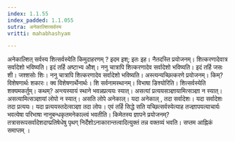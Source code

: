 ```yaml
---
index: 1.1.55
index_padded: 1.1.055
sutra: अनेकाल्शित्सर्वस्य
vritti: mahabhashyam

---
```

 अनेकाल्शित् सर्वस्य शित्सर्वस्येति किमुदाहरणम् ? इदम इश्; इतः इह। नैतदस्ति प्रयोजनम्। शित्करणादेवात्र सर्वादेशो भविष्यति। इदं तर्हि अष्टाभ्य औश्। ननु चात्रापि शित्करणादेव सर्वादेशो भविष्यति। इदं तर्हि जसः शी। जश्शसोः शिः। ननु चात्रापि शित्करणादेव सर्वादेशो भविष्यति। अस्त्यन्यच्छित्करणे प्रयोजनम्। किम्? विशेषणार्थः शकारः। क्व विशेषणार्थेनार्थः। शि सर्वनामस्थानम्। विभाषा ङिश्योरिति। शित्सर्वस्येति शक्यमकर्तुम्। कथम्? अन्त्यस्यायं स्थाने भवन्नप्रत्ययः स्यात्। असत्यां प्रत्ययसञ्ज्ञायामित्सञ्ज्ञा न स्यात्। असत्यामित्सञ्ज्ञायां लोपो न स्यात्। असति लोपे अनेकाल्। यदा अनेकाल् , तदा सर्वादेशः। यदा सर्वादेशः तदा प्रत्ययः। यदा प्रत्ययस्तदेत्सञ्ज्ञा तदा लोपः। एवं तर्हि सिद्धे सति यच्छित्सर्वस्येत्याह तज्ज्ञापयत्याचार्यः भवत्येषा परिभाषा नानुबन्धकृतमनेकाल्त्वं भवतीति। किमेतस्य ज्ञापने प्रयोजनम्? तत्रासरूपसर्वादेशदाप्प्रतिषेधेषु पृथग् निर्देशोऽनाकारान्तत्वादित्युक्तं तन्न वक्तव्यं भवति। सप्तम आह्निकं समाप्तम् । 
